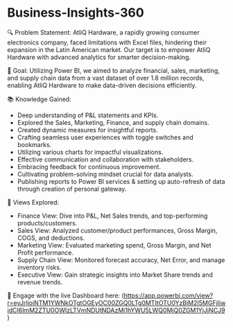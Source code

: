 # Business-Insights-360

🔍 Problem Statement:
AtliQ Hardware, a rapidly growing consumer electronics company, faced limitations with Excel files, hindering their expansion in the Latin American market. Our target is to empower AtliQ Hardware with advanced analytics for smarter decision-making.

🎯 Goal:
Utilizing Power BI, we aimed to analyze financial, sales, marketing, and supply chain data from a vast dataset of over 1.8 million records, enabling AtliQ Hardware to make data-driven decisions efficiently.

📚 Knowledge Gained:
- Deep understanding of P&L statements and KPIs.
- Explored the Sales, Marketing, Finance, and supply chain domains.
- Created dynamic measures for insightful reports.
- Crafting seamless user experiences with toggle switches and bookmarks.
- Utilizing various charts for impactful visualizations.
- Effective communication and collaboration with stakeholders.
- Embracing feedback for continuous improvement.
- Cultivating problem-solving mindset crucial for data analysts.
- Publishing reports to Power BI services & setting up auto-refresh of data through creation of personal gateway.

💼 Views Explored:

- Finance View: Dive into P&L, Net Sales trends, and top-performing products/customers.
- Sales View: Analyzed customer/product performances, Gross Margin, COGS, and deductions.
- Marketing View: Evaluated marketing spend, Gross Margin, and Net Profit performance.
- Supply Chain View: Monitored forecast accuracy, Net Error, and manage inventory risks.
- Executive View: Gain strategic insights into Market Share trends and revenue trends.

🔗 Engage with the live Dashboard here: (https://app.powerbi.com/view?r=eyJrIjoiNTM1YWNkOTgtOGEyOC00ZGQ0LTg0MTItOTU0YzBiM2I5MGFjIiwidCI6ImM2ZTU0OWIzLTVmNDUtNDAzMi1hYWU5LWQ0MjQ0ZGM1YjJjNCJ9)
